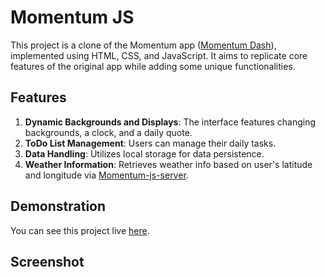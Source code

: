 # Momentum JS

This project is a clone of the Momentum app ([Momentum Dash](https://momentumdash.com/)), implemented using HTML, CSS, and JavaScript. It aims to replicate core features of the original app while adding some unique functionalities.

## Features

1. **Dynamic Backgrounds and Displays**: The interface features changing backgrounds, a clock, and a daily quote.
2. **ToDo List Management**: Users can manage their daily tasks.
3. **Data Handling**: Utilizes local storage for data persistence.
4. **Weather Information**: Retrieves weather info based on user's latitude and longitude via [Momentum-js-server](https://github.com/dev-dongjin/momentum-js-server).

## Demonstration

You can see this project live [here](https://dev-dongjin.github.io/momentum-js/).

## Screenshot

